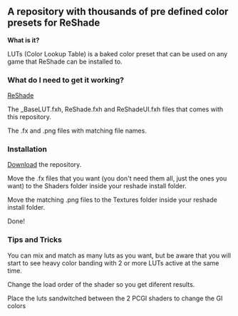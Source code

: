 ## A repository with thousands of pre defined color presets for ReShade 
**What is it?** <br />

LUTs (Color Lookup Table) is a baked color preset that can be used on any game that ReShade can be installed to. <br />

### **What do I need to get it working?** <br />

 [ReShade](reshade.me)

The _BaseLUT.fxh, ReShade.fxh and ReShadeUI.fxh files that comes with this repository.

The .fx and .png files with matching file names.

### **Installation**

[Download](https://github.com/TheGordinho/MLUT/archive/refs/heads/master.zip) the repository.

Move the .fx files that you want (you don't need them all, just the ones you want) to the Shaders folder inside your reshade install folder.

Move the matching .png files to the Textures folder inside your reshade install folder.

Done!

### **Tips and Tricks**

You can mix and match as many luts as you want, but be aware that you will start to see heavy color banding with 2 or more LUTs active at the same time.

Change the load order of the shader so you get diferent results.

Place the luts sandwitched between the 2 PCGI shaders to change the GI colors

